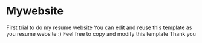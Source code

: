 # Mywebsite
First trial to do my resume website
You can edit and reuse this template as you resume website :) 
Feel free to copy and modify this template 
Thank you
